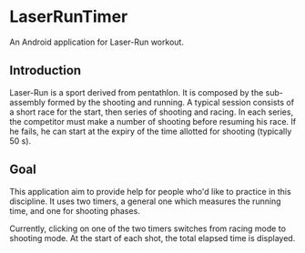 # LaserRunTimer
An Android application for Laser-Run workout.

## Introduction
Laser-Run is a sport derived from pentathlon. It is composed by the sub-assembly formed by the shooting and running.
A typical session consists of a short race for the start, then series of shooting and racing.
In each series, the competitor must make a number of shooting before resuming his race. If he fails, he can start at the expiry of the time allotted for shooting (typically 50 s).

## Goal
This application aim to provide help for people who'd like to practice in this discipline. It uses two timers, a general one which measures the running time, and one for shooting phases.

Currently, clicking on one of the two timers switches from racing mode to shooting mode. At the start of each shot, the total elapsed time is displayed.
